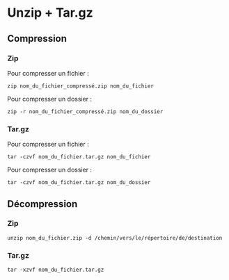 # Unzip + Tar.gz

## Compression

### Zip

Pour compresser un fichier :&#x20;

```shell
zip nom_du_fichier_compressé.zip nom_du_fichier
```

Pour compresser un dossier :

```shell
zip -r nom_du_fichier_compressé.zip nom_du_dossier
```

### Tar.gz

Pour compresser un fichier :

```shell
tar -czvf nom_du_fichier.tar.gz nom_du_fichier
```

Pour compresser un dossier :

```shell
tar -czvf nom_du_fichier.tar.gz nom_du_dossier
```

## Décompression

### Zip

```shell
unzip nom_du_fichier.zip -d /chemin/vers/le/répertoire/de/destination
```

### Tar.gz

```shell
tar -xzvf nom_du_fichier.tar.gz
```

